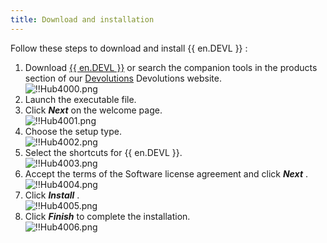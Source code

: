```yaml
---
title: Download and installation
---
```

Follow these steps to download and install {{ en.DEVL }} : 
1. Download [{{ en.DEVL }}](https://devolutions.net/launcher/download) or search the companion tools in the products section of our [Devolutions](https://devolutions.net/) Devolutions website.  
![!!Hub4000.png](https://webdevolutions.azureedge.net/docs/en/hub/Hub4000.png) 
2. Launch the executable file. 
3. Click ***Next*** on the welcome page.  
![!!Hub4001.png](https://webdevolutions.azureedge.net/docs/en/hub/Hub4001.png) 
4. Choose the setup type.  
![!!Hub4002.png](https://webdevolutions.azureedge.net/docs/en/hub/Hub4002.png) 
5. Select the shortcuts for {{ en.DEVL }}.  
![!!Hub4003.png](https://webdevolutions.azureedge.net/docs/en/hub/Hub4003.png) 
6. Accept the terms of the Software license agreement and click ***Next*** .  
![!!Hub4004.png](https://webdevolutions.azureedge.net/docs/en/hub/Hub4004.png) 
7. Click ***Install*** .  
![!!Hub4005.png](https://webdevolutions.azureedge.net/docs/en/hub/Hub4005.png) 
8. Click ***Finish*** to complete the installation.  
![!!Hub4006.png](https://webdevolutions.azureedge.net/docs/en/hub/Hub4006.png) 

